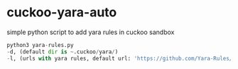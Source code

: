 # cuckoo-yara-auto
simple python script to add yara rules in cuckoo sandbox

```python
python3 yara-rules.py 
-d, (default dir is ~.cuckoo/yara/)
-l, (urls with yara rules, default url: 'https://github.com/Yara-Rules/rules/archive/master.zip')
```
